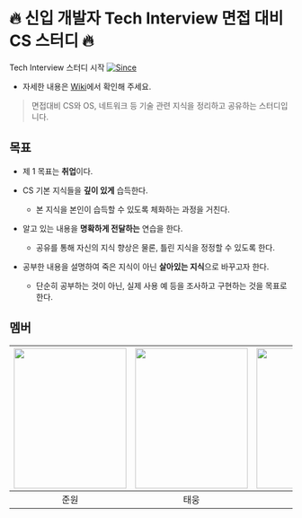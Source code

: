 # 🔥 신입 개발자 Tech Interview 면접 대비 CS 스터디 🔥


Tech Interview 스터디 시작 [![Since](https://img.shields.io/badge/since-2024.05.06-333333.svg?style=flat-square)](https://github.com/learning-mate-org/tech-interview-study)

 - 자세한 내용은 [Wiki](https://github.com/learning-mate-org/tech-interview-study/wiki)에서 확인해 주세요.

> 면접대비 CS와 OS, 네트워크 등 기술 관련 지식을 정리하고 공유하는 스터디입니다.

## 목표

- 제 1 목표는 **취업**이다.

- CS 기본 지식들을 **깊이 있게** 습득한다.
  - 본 지식을 본인이 습득할 수 있도록 체화하는 과정을 거친다.

- 알고 있는 내용을 **명확하게 전달하는** 연습을 한다.
  - 공유를 통해 자신의 지식 향상은 물론, 틀린 지식을 정정할 수 있도록 한다.

- 공부한 내용을 설명하여 죽은 지식이 아닌 **살아있는 지식**으로 바꾸고자 한다.
  - 단순히 공부하는 것이 아닌, 실제 사용 예 등을 조사하고 구현하는 것을 목표로 한다.


## 멤버

|[<img src="https://github.com/wjdwnsdnjs13.png" width="200px" height="250px">](https://github.com/wjdwnsdnjs13)|[<img src="https://github.com/RTUnu12.png" width="200px" height="250px">](https://github.com/RTUnu12) |[<img src="https://github.com/Sonwon112.png" width="200px" height="250px">](https://github.com/Sonwon112)|
|:---:|:---:|:---:|
| 준원 | 태웅 | 원일 |